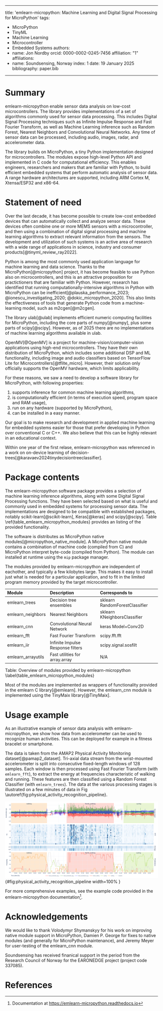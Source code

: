 
---
title: 'emlearn-micropython: Machine Learning and Digital Signal Processing for MicroPython'
tags:
  - MicroPython
  - TinyML
  - Machine Learning
  - Microcontroller
  - Embedded Systems
authors:
  - name: Jon Nordby
    orcid: 0000-0002-0245-7456
    affiliation: "1"
affiliations:
 - name: Soundsensing, Norway
   index: 1
date: 19 January 2025
bibliography: paper.bib

---

# Summary

emlearn-micropython enable sensor data analysis on low-cost microcontrollers.
The library provides implementations of a set of algorithms commonly used for sensor data processing.
This includes Digital Signal Processing techniques such as Infinite Impulse Response and Fast Fourier Transform,
as well as Machine Learning inference such as Random Forest, Nearest Neighbors and Convolutional Neural Networks.
Any time of sensor data can be processed, including audio, images, radar, and accelerometer data.

The library builds on MicroPython, a tiny Python implementation designed for microcontrollers.
The modules expose high-level Python API and implemented in C code for computational efficiency.
This enables engineers, researchers and makers that are familiar with Python,
to build efficient embedded systems that perform automatic analysis of sensor data.
A range hardware architectures are supported, including ARM Cortex M, Xtensa/ESP32 and x86-64.

# Statement of need

Over the last decade, it has become possible to create low-cost embedded devices that can automatically collect and analyze sensor data.
These devices often combine one or more MEMS sensors with a microcontroller,
and then using a combination of digital signal processing and machine learning algorithms to extract relevant information from the sensors.
The development and utilization of such systems is an active area of research
with a wide range of applications in science, industry and consumer products[@tinyml_review_ray2022].

Python is among the most commonly used application language for machine learning and data science.
Thanks to the MicroPython[@micropython] project, it has become feasible to use Python also on microcontrollers,
and this is an attractive proposition for practictioners that are familiar with Python.
However, research has identified that running computationally-intensive algorithms in Python
with MicroPython can be inefficient[@plauska_performance_2023; @ionescu_investigating_2020; @dokic_micropython_2020].
This also limits the effectiveness of tools that generate Python code from a machine-learning model, such as m2cgen[@m2cgen].

The library ulab[@ulab] implements efficient numeric computing facilities for MicroPython,
including the core parts of numpy[@numpy], plus some parts of scipy[@scipy].
However, as of 2025 there are no implementations of machine learning algorithms available in ulab.

OpenMV[@OpenMV] is a project for machine-vision/computer-vision applications using high-end microcontrollers.
They have their own distribution of MicroPython, which includes some additional DSP and ML functionality,
including image and audio classifiers based on TensorFlow Lite for Microcontrollers[@tflite_micro].
However, their solution only officially supports the OpenMV hardware, which limits applicability. 

For these reasons, we saw a need to develop a software library for MicroPython, with following properties:
1) supports inference for common machine learning algorithms,
2) is computationally efficient (in terms of execution speed, program space and RAM usage),
3) run on any hardware (supported by MicroPython),
4) can be installed in a easy manner.

Our goal is to make research and development in applied machine learning for embedded systems
easier for those that prefer developing in Python over conventional C or C++.
We also believe that this can be highly relevant in an educational context.

Within one year of the first relase,
emlearn-micropython was referenced in a work on on-device learning of decision-trees[@karavaev2024tinydecisiontreeclassifier].

# Package contents

The emlearn-micropython software package provides a selection of machine learning inference algorithms,
along with some Digital Signal Processing functions.
They have been selected based on what is useful and commonly used in embedded systems for processing sensor data.
The implementations are designed to be compatible with established packages,
notably scikit-learn[@scikit-learn], Keras[@keras] and scipy[@scipy].
Table \ref{table_emlearn_micropython_modules} provides an listing of the provided functionality.

The software is distributes as MicroPython native modules[@micropython_native_module].
A MicroPython native module contains a combination of machine code (compiled from C) and MicroPython interpret byte-code (compiled from Python).
The module can installed at runtime using the `mip` package manager.

The modules provided by emlearn-micropython are independent of eachother, and typically a few kilobytes large.
This makes it easy to install just what is needed for a particular application,
and to fit in the limited program memory provided by the target microcontroller.


| Module             | Description                          | Corresponds to |
|:-------------------|:-------------------------------------|:----------------------------------|
| emlearn_trees      | Decision tree ensembles              | sklearn RandomForestClassifier    |
| emlearn_neighbors  | Nearest Neighbors                    | sklearn KNeighborsClassifier      |
| emlearn_cnn        | Convolutional Neural Network         | keras Model+Conv2D                |
| emlearn_fft        | Fast Fourier Transform               | scipy.fft.fft                     |
| emlearn_iir        | Infinite Impulse Response filters    | scipy.signal.sosfilt              |
| emlearn_arrayutils | Fast utilities for array.array       | N/A                               |
 
Table: Overview of modules provided by emlearn-micropython \label{table_emlearn_micropython_modules}

Most of the modules are implemented as wrappers of functionality provided in the emlearn C library[@emlearn].
However, the emlearn_cnn module is implemented using the TinyMaix library[@TinyMaix].

# Usage example

As an illustrative example of sensor data analysis with emlearn-micropython,
we show how data from accelerometer can be used to recognize human activities.
This can be deployed for example in a fitness bracelet or smartphone.

The data is taken from the AMAP2 Physical Activity Monitoring dataset[@pamap2_dataset].
Tri-axial data stream from the wrist-mounted accelerometer is split into consecutive fixed-length windows of 128 samples.
Each window is then processed using Fast Fourier Transform (with `emlearn_fft`),
to extract the energy at frequencies characteristic of walking and running.
These features are then classified using a Random Forest Classifier (with `emlearn_trees`).
The data at the various processing stages is illustrated on a few minutes of data in Fig \autoref{fig:physical_activity_recognition_pipeline}.

![Data pipeline for recognizing physical activities from accelerometer data using emlearn-micropython.](physical_activity_recognition_pipeline.png){#fig:physical_activity_recognition_pipeline width=100% }

For more comprehensive examples, see the example code provided in the
emlearn-micropython documentation[^emlearn_micropython_documentation].

[^emlearn_micropython_documentation]: Documentation at https://emlearn-micropython.readthedocs.io

# Acknowledgements

We would like to thank
Volodymyr Shymanskyy for his work on improving native module support in MicroPython,
Damien P. George for fixes to native modules (and generally for MicroPython maintenance),
and Jeremy Meyer for user-testing of the emlearn_cnn module.

Soundsensing has received finanical support in the period
from the Research Council of Norway for the EARONEDGE project (project code 337085). 

# References

